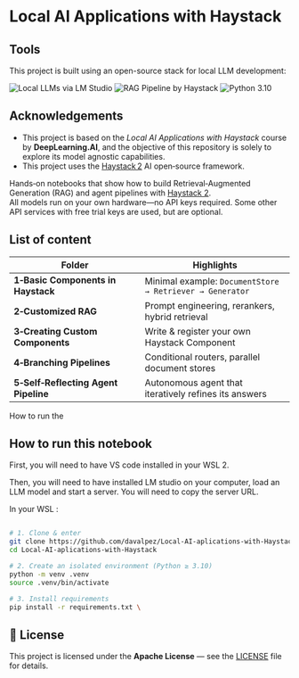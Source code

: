 # Local AI Applications with Haystack

## Tools

This project is built using an open-source stack for local LLM development:

![Local LLMs via LM Studio](https://img.shields.io/badge/Local_LLMs-LM_Studio-7B3FE4?logo=lmstudio&logoColor=white&style=flat-square)
![RAG Pipeline by Haystack](https://img.shields.io/badge/Haystack-2.14-green?logo=haystack&logoColor=black&style=flat-square)
![Python 3.10](https://img.shields.io/badge/python-3.10-blue.svg?style=flat-square&logo=python&logoColor=white)

## Acknowledgements

- This project is based on the *Local AI Applications with Haystack* course by **DeepLearning.AI**, and the objective of this repository is solely to
    explore its model agnostic capabilities.
- This project uses the [Haystack 2](https://github.com/deepset-ai/haystack) AI open‑source framework.


Hands‑on notebooks that show how to build  Retrieval‑Augmented Generation (RAG) and agent pipelines with [Haystack 2](https://docs.haystack.deepset.ai/).\
All models run on your own hardware—no API keys required. Some other API services with free trial keys are used, but are optional.

## List of content

| Folder                               | Highlights                                               |
| ------------------------------------ | -------------------------------------------------------- |
| **1‑Basic Components in Haystack**   | Minimal example: `DocumentStore → Retriever → Generator` |
| **2‑Customized RAG**                 | Prompt engineering, rerankers, hybrid retrieval          |
| **3‑Creating Custom Components**     | Write & register your own Haystack Component             |
| **4‑Branching Pipelines**            | Conditional routers, parallel document stores            |
| **5‑Self‑Reflecting Agent Pipeline** | Autonomous agent that iteratively refines its answers    |

How to run the

##  How to run this notebook

First, you will need to have VS code installed in your WSL 2.

Then, you will need to have installed LM studio on your computer, load an LLM model and start a server.
You will need to copy the server URL.

In your WSL : 

```bash

# 1. Clone & enter
git clone https://github.com/davalpez/Local-AI-aplications-with-Haystack.git
cd Local-AI-aplications-with-Haystack

# 2. Create an isolated environment (Python ≥ 3.10)
python -m venv .venv
source .venv/bin/activate  

# 3. Install requirements
pip install -r requirements.txt \

```


## 📜 License

This project is licensed under the **Apache License** — see the [LICENSE](LICENSE) file for details.


